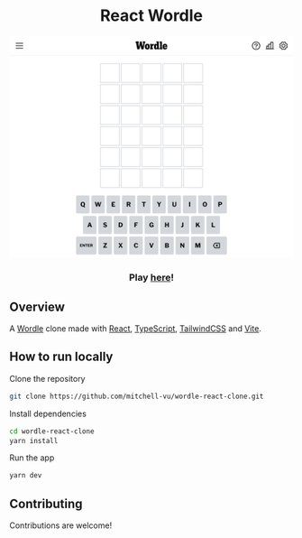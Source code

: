 <h1 align="center">React Wordle</h1>

![screenshot](https://github.com/mitchell-vu/wordle-react-clone/blob/main/images/wordle-screenshot.png?raw=true)

<h3 align="center">Play <a href="https://wordle-react-clone.vercel.app/">here</a>!</h3>

## Overview

A [Wordle](https://www.nytimes.com/games/wordle/index.html) clone made with [React](https://reactjs.org/), [TypeScript](https://www.typescriptlang.org/), [TailwindCSS](https://tailwindcss.com/) and [Vite](https://vitejs.dev/).

## How to run locally

Clone the repository

```bash
git clone https://github.com/mitchell-vu/wordle-react-clone.git
```

Install dependencies

```bash
cd wordle-react-clone
yarn install
```

Run the app

```bash
yarn dev
```

## Contributing

Contributions are welcome!
